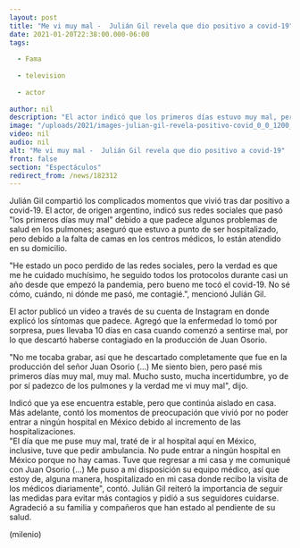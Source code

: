```yaml
---
layout: post
title: "Me vi muy mal -  Julián Gil revela que dio positivo a covid-19"
date: 2021-01-20T22:38:00.000-06:00
tags:
  
  - Fama
  
  - television
  
  - actor
  
author: nil
description: "El actor indicó que los primeros días estuvo muy mal, pero que no pudo entrar a ningún hospital en México debido a la falta de camas para pacientes con covid-19. "
image: "/uploads/2021/images-julian-gil-revela-positivo-covid_0_0_1200_747.jpg"
video: nil
audio: nil
alt: "Me vi muy mal -  Julián Gil revela que dio positivo a covid-19"
front: false
section: "Espectáculos"
redirect_from: /news/182312
---
```


Julián Gil compartió los complicados momentos que vivió tras dar positivo a covid-19. El actor, de origen argentino, indicó sus redes sociales que pasó "los primeros días muy mal" debido a que padece algunos problemas de salud en los pulmones; aseguró que estuvo a punto de ser hospitalizado, pero debido a la falta de camas en los centros médicos, lo están atendido en su domicilio.  

"He estado un poco perdido de las redes sociales, pero la verdad es que me he cuidado muchísimo, he seguido todos los protocolos durante casi un año desde que empezó la pandemia, pero bueno me tocó el covid-19. No sé cómo, cuándo, ni dónde me pasó, me contagié.", mencionó Julián Gil. 

El actor publicó un video a través de su cuenta de Instagram en donde explicó los síntomas que padece. Agregó que la enfermedad lo tomó por sorpresa, pues llevaba 10 días en casa cuando comenzó a sentirse mal, por lo que descartó haberse contagiado en la producción de Juan Osorio. 

"No me tocaba grabar, así que he descartado completamente que fue en la producción del señor Juan Osorio (...) Me siento bien, pero pasé mis primeros días muy mal, muy mal. Mucho susto, mucha incertidumbre, yo de por sí padezco de los pulmones y la verdad me vi muy mal", dijo.  

Indicó que ya ese encuentra estable, pero que continúa aislado en casa. Más adelante, contó los momentos de preocupación que vivió por no poder entrar a ningún hospital en México debido al incremento de las hospitalizaciones.  
"El día que me puse muy mal, traté de ir al hospital aquí en México, inclusive, tuve que pedir ambulancia. No pude entrar a ningún hospital en México porque no hay camas. Tuve que regresar a mi casa y me comuniqué con Juan Osorio (...) Me puso a mi disposición su equipo médico, así que estoy de, alguna manera, hospitalizado en mi casa donde recibo la visita de los médicos diariamente", contó. 
Julián Gil reiteró la importancia de seguir las medidas para evitar más contagios y pidió a sus seguidores cuidarse. Agradeció a su familia y compañeros que han estado al pendiente de su salud.   

(milenio)